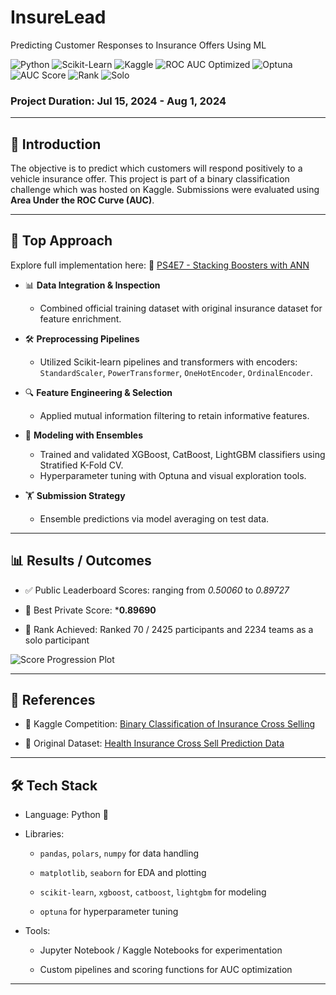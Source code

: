 # InsureLead
Predicting Customer Responses to Insurance Offers Using ML

![Python](https://img.shields.io/badge/Python-3776AB?style=for-the-badge&logo=python&logoColor=white)
![Scikit-Learn](https://img.shields.io/badge/Scikit--Learn-F7931E?style=for-the-badge&logo=scikit-learn&logoColor=white)
![Kaggle](https://img.shields.io/badge/Kaggle-20BEFF?style=for-the-badge&logo=kaggle&logoColor=white)
![ROC AUC Optimized](https://img.shields.io/badge/Optimized--for-ROC%20AUC-yellowgreen?style=for-the-badge)
![Optuna](https://img.shields.io/badge/Optuna-Tuning-blueviolet?style=for-the-badge)
![AUC Score](https://img.shields.io/badge/Best%20AUC-0.89690-2ECC71?style=for-the-badge)
![Rank](https://img.shields.io/badge/Rank-70%20of%202425-brightgreen?style=for-the-badge)
![Solo](https://img.shields.io/badge/Submission-Type%3A%20Solo-orange?style=for-the-badge)

### Project Duration: Jul 15, 2024 - Aug 1, 2024
---

## 🌟 Introduction

The objective is to predict which customers will respond positively to a vehicle insurance offer. This project is part of a binary classification challenge which was hosted on Kaggle. Submissions were evaluated using **Area Under the ROC Curve (AUC)**.

---

## 🥉 Top Approach

Explore full implementation here: 🔗 [PS4E7 - Stacking Boosters with ANN](https://github.com/krishnaura45/InsureLead/blob/main/ps4e7-stacking-boosters-and-ann.ipynb)

- 📊 **Data Integration & Inspection**
  - Combined official training dataset with original insurance dataset for feature enrichment.
    
- 🛠️ **Preprocessing Pipelines**
  - Utilized Scikit-learn pipelines and transformers with encoders: `StandardScaler`, `PowerTransformer`, `OneHotEncoder`, `OrdinalEncoder`.
    
- 🔍 **Feature Engineering & Selection**
  - Applied mutual information filtering to retain informative features.
    
- 🧰 **Modeling with Ensembles**
  - Trained and validated XGBoost, CatBoost, LightGBM classifiers using Stratified K-Fold CV.
  - Hyperparameter tuning with Optuna and visual exploration tools.
    
- 🏋️ **Submission Strategy**
  - Ensemble predictions via model averaging on test data.

---

## 📊 Results / Outcomes

- ✅ Public Leaderboard Scores: ranging from *0.50060* to *0.89727*

- 🏁 Best Private Score: ***0.89690**

- 🥇 Rank Achieved: Ranked 70 / 2425 participants and 2234 teams as a solo participant

![Score Progression Plot](https://github.com/user-attachments/assets/989ab79b-db3e-40ae-a7fb-ed3a040bba09)

---

## 🔗 References

- 📁 Kaggle Competition: <a href="https://www.kaggle.com/competitions/playground-series-s4e7" target="_blank">Binary Classification of Insurance Cross Selling</a><br>

- 📂 Original Dataset: <a href="https://www.kaggle.com/datasets/annantkumarsingh/health-insurance-cross-sell-prediction-data" target="_blank">Health Insurance Cross Sell Prediction Data</a>

---

## 🛠️ Tech Stack

- Language: Python 🐍

- Libraries:

  - `pandas`, `polars`, `numpy` for data handling

  - `matplotlib`, `seaborn` for EDA and plotting

  - `scikit-learn`, `xgboost`, `catboost`, `lightgbm` for modeling

  - `optuna` for hyperparameter tuning

- Tools:

  - Jupyter Notebook / Kaggle Notebooks for experimentation

  - Custom pipelines and scoring functions for AUC optimization

 ---
